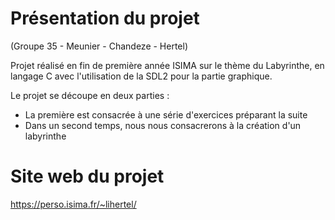 # Présentation du projet 

(Groupe 35 - Meunier - Chandeze - Hertel)

Projet réalisé en fin de première année ISIMA sur le thème du Labyrinthe, en langage C avec l'utilisation de la SDL2 pour la partie graphique.

Le projet se découpe en deux parties : 
- La première est consacrée à une série d'exercices préparant la suite
- Dans un second temps, nous nous consacrerons à la création d'un labyrinthe

# Site web du projet

https://perso.isima.fr/~lihertel/
